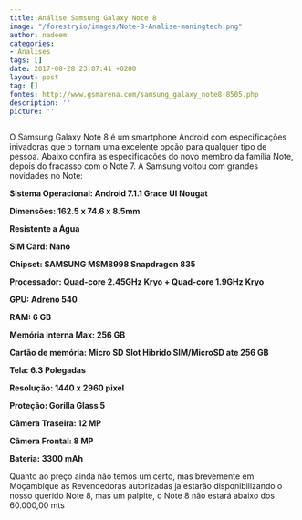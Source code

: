 ```yaml
---
title: Análise Samsung Galaxy Note 8
image: "/forestryio/images/Note-8-Analise-maningtech.png"
author: nadeem
categories:
- Analises
tags: []
date: 2017-08-28 23:07:41 +0200
layout: post
tag: []
fontes: http://www.gsmarena.com/samsung_galaxy_note8-8505.php
description: ''
picture: ''
---
```



O Samsung Galaxy Note 8 é um smartphone Android com especificações inivadoras que o tornam uma excelente opção para qualquer tipo de pessoa. Abaixo confira as especificações do novo membro da família Note, depois do fracasso com o Note 7. A Samsung voltou com grandes novidades no Note:

**Sistema Operacional: Android 7.1.1 Grace UI Nougat**

**Dimensões: 162.5 x 74.6 x 8.5mm**

**Resistente a Água**

**SIM Card: Nano**

**Chipset: SAMSUNG MSM8998 Snapdragon 835**

**Processador: Quad-core 2.45GHz Kryo + Quad-core 1.9GHz Kryo**

**GPU: Adreno 540**

**RAM: 6 GB**

**Memória interna Max: 256 GB**

**Cartão de memória: Micro SD Slot Hibrido SIM/MicroSD ate 256 GB**

**Tela: 6.3 Polegadas**

**Resolução: 1440 x 2960 pixel**

**Proteção: Gorilla Glass 5**

**Câmera Traseira: 12 MP**

**Câmera Frontal: 8 MP**

**Bateria: 3300 mAh**

Quanto ao preço ainda não temos um certo, mas brevemente em Moçambique as Revendedoras autorizadas ja estarão disponibilizando o nosso querido Note 8, mas um palpite, o Note 8 não estará abaixo dos 60.000,00 mts
